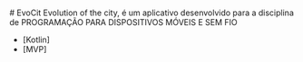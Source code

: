 <p align="center"><img src"kotlin-seeklogo.svg"/></p>
# EvoCit
Evolution of the city, é um aplicativo desenvolvido para a disciplina de PROGRAMAÇÃO PARA DISPOSITIVOS MÓVEIS E SEM FIO

- [Kotlin]
- [MVP]